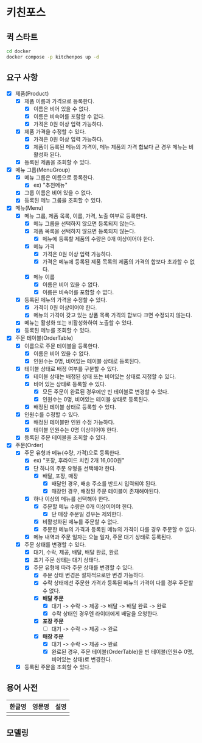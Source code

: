 # 키친포스

## 퀵 스타트

```sh
cd docker
docker compose -p kitchenpos up -d
```

## 요구 사항

- [X] 제품(Product)
    - [X] 제품 이름과 가격으로 등록한다.
        - [X] 이름은 비어 있을 수 없다.
        - [X] 이름은 비속어를 포함할 수 없다.
        - [X] 가격은 0원 이상 입력 가능하다.
    - [X] 제품 가격을 수정할 수 있다.
        - [X] 가격은 0원 이상 입력 가능하다.
        - [X] 제품이 등록된 메뉴의 가격이, 메뉴 제품의 가격 합보다 큰 경우 메뉴는 비활성화 된다.
    - [X] 등록된 제품을 조회할 수 있다.
- [X] 메뉴 그룹(MenuGroup)
    - [X] 메뉴 그룹은 이름으로 등록한다.
        - [X] ex) "추천메뉴"
    - [X] 그룹 이름은 비어 있을 수 없다.
    - [X] 등록된 메뉴 그룹을 조회할 수 있다.
- [X] 메뉴(Menu)
    - [X] 메뉴 그룹, 제품 목록, 이름, 가격, 노출 여부로 등록한다.
        - [X] 메뉴 그룹을 선택하지 않으면 등록되지 않는다.
        - [X] 제품 목록을 선택하지 않으면 등록되지 않는다.
            - [X] 메뉴에 등록할 제품의 수량은 0개 이상이어야 한다.
        - [X] 메뉴 가격
            - [X] 가격은 0원 이상 입력 가능하다.
            - [X] 가격은 메뉴에 등록된 제품 목록의 제품의 가격의 합보다 초과할 수 없다.
        - [X] 메뉴 이름
            - [X] 이름은 비어 있을 수 없다.
            - [X] 이름은 비속어를 포함할 수 없다.
    - [X] 등록된 메뉴의 가격을 수정할 수 있다.
        - [X] 가격이 0원 이상이어야 한다.
        - [X] 메뉴의 가격이 갖고 있는 상품 목록 가격의 합보다 크면 수정되지 않는다.
    - [X] 메뉴는 활성화 또는 비활성화하여 노출할 수 있다.
    - [X] 등록된 메뉴를 조회할 수 있다.
- [X] 주문 테이블(OrderTable)
    - [X] 이름으로 주문 테이블을 등록한다.
        - [X] 이름은 비어 있을 수 없다.
        - [X] 인원수는 0명, 비어있는 테이블 상태로 등록된다.
    - [X] 테이블 상태로 배정 여부를 구분할 수 있다.
        - [X] 테이블 상태는 배정된 상태 또는 비어있는 상태로 지정할 수 있다.
        - [X] 비어 있는 상태로 등록할 수 있다.
            - [X] 모든 주문이 완료된 경우에만 빈 테이블로 변경할 수 있다.
            - [X] 인원수는 0명, 비어있는 테이블 상태로 등록된다.
        - [X] 배정된 테이블 상태로 등록할 수 있다.
    - [X] 인원수를 수정할 수 있다.
        - [X] 배정된 테이블만 인원 수정 가능하다.
        - [X] 테이블 인원수는 0명 이상이어야 한다.
    - [X] 등록된 주문 테이블을 조회할 수 있다.
- [X] 주문(Order)
    - [X] 주문 유형과 메뉴(수량, 가격)으로 등록한다.
        - [X] ex) "포장, 후라이드 치킨 2개 16,000원"
        - [X] 단 하나의 주문 유형을 선택해야 한다.
            - [X] 배달, 포장, 매장
                - [X] 배달인 경우, 배송 주소를 반드시 입력되야 된다.
                - [X] 매장인 경우, 배정된 주문 테이블이 존재해야된다.
        - [X] 하나 이상의 메뉴를 선택해야 한다.
            - [X] 주문할 메뉴 수량은 0개 이상이어야 한다.
                - [X] 단 매장 주문일 경우는 제외한다.
            - [X] 비활성화된 메뉴를 주문할 수 없다.
            - [X] 주문한 메뉴의 가격과 등록된 메뉴의 가격이 다를 경우 주문할 수 없다.
        - [X] 메뉴 내역과 주문 일자는 오늘 일자, 주문 대기 상태로 등록된다.
    - [X] 주문 상태를 변경할 수 있다.
        - [X] 대기, 수락, 제공, 배달, 배달 완료, 완료
        - [X] 초기 주문 상태는 대기 상태다.
        - [X] 주문 유형에 따라 주문 상태를 변경할 수 있다.
            - [X] 주문 상태 변경은 절차적으로만 변경 가능하다.
            - [X] 수락 상태에선 주문한 가격과 등록된 메뉴의 가격이 다를 경우 주문할 수 없다.
            - [X] **배달 주문**
                - [X] 대기 -> 수락 -> 제공 -> 배달 -> 배달 완료 -> 완료
                - [X] 수락 상태인 경우엔 라이더에게 배달을 요청한다.
            - [X] **포장 주문**
                - [ ] 대기 -> 수락 -> 제공 -> 완료
            - [X] **매장 주문**
                - [X] 대기 -> 수락 -> 제공 -> 완료
                - [X] 완료된 경우, 주문 테이블(OrderTable)을 빈 테이블(인원수 0명, 비어있는 상태)로 변경한다.
    - [X] 등록된 주문을 조회할 수 있다.

## 용어 사전

| 한글명 | 영문명 | 설명 |
| --- | --- | --- |
|  |  |  |

## 모델링
